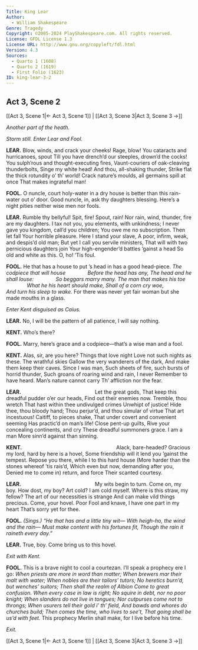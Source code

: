 ```yaml
---
Title: King Lear
Author: 
  - William Shakespeare
Genre: Tragedy
Copyright: ©2005-2024 PlayShakespeare.com. All rights reserved.
License: GFDL License 1.3
License URL: http://www.gnu.org/copyleft/fdl.html
Version: 4.3
Sources:
  - Quarto 1 (1608)
  - Quarto 2 (1619)
  - First Folio (1623)
ID: king-lear-3-2
---
```


## Act 3, Scene 2
[[Act 3, Scene 1|← Act 3, Scene 1]] | [[Act 3, Scene 3|Act 3, Scene 3 →]]

*Another part of the heath.*

*Storm still. Enter Lear and Fool.*

**LEAR.**
Blow, winds, and crack your cheeks! Rage, blow!
You cataracts and hurricanoes, spout
Till you have drench’d our steeples, drown’d the cocks!
You sulph’rous and thought-executing fires,
Vaunt-couriers of oak-cleaving thunderbolts,
Singe my white head! And thou, all-shaking thunder,
Strike flat the thick rotundity o’ th’ world!
Crack nature’s moulds, all germains spill at once
That makes ingrateful man!

**FOOL.**
O nuncle, court holy-water in a dry house is better than this rain-water out o’ door. Good nuncle, in, ask thy daughters blessing. Here’s a night pities neither wise men nor fools.

**LEAR.**
Rumble thy bellyful! Spit, fire! Spout, rain!
Nor rain, wind, thunder, fire are my daughters.
I tax not you, you elements, with unkindness;
I never gave you kingdom, call’d you children;
You owe me no subscription. Then let fall
Your horrible pleasure. Here I stand your slave,
A poor, infirm, weak, and despis’d old man;
But yet I call you servile ministers,
That will with two pernicious daughters join
Your high-engender’d battles ’gainst a head
So old and white as this. O, ho! ’Tis foul.

**FOOL.**
He that has a house to put ’s head in has a good head-piece.
*The codpiece that will house*
    *Before the head has any,*
*The head and he shall louse:*
    *So beggars marry many.*
*The man that makes his toe*
    *What he his heart should make,*
*Shall of a corn cry woe,*
    *And turn his sleep to wake.*
For there was never yet fair woman but she made mouths in a glass.

*Enter Kent disguised as Caius.*

**LEAR.**
No, I will be the pattern of all patience, I will say nothing.

**KENT.**
Who’s there?

**FOOL.**
Marry, here’s grace and a codpiece—that’s a wise man and a fool.

**KENT.**
Alas, sir, are you here? Things that love night
Love not such nights as these. The wrathful skies
Gallow the very wanderers of the dark,
And make them keep their caves. Since I was man,
Such sheets of fire, such bursts of horrid thunder,
Such groans of roaring wind and rain, I never
Remember to have heard. Man’s nature cannot carry
Th’ affliction nor the fear.

**LEAR.**
              Let the great gods,
That keep this dreadful pudder o’er our heads,
Find out their enemies now. Tremble, thou wretch
That hast within thee undivulged crimes
Unwhipt of justice! Hide thee, thou bloody hand;
Thou perjur’d, and thou simular of virtue
That art incestuous! Caitiff, to pieces shake,
That under covert and convenient seeming
Has practic’d on man’s life! Close pent-up guilts,
Rive your concealing continents, and cry
These dreadful summoners grace. I am a man
More sinn’d against than sinning.

**KENT.**
                  Alack, bare-headed?
Gracious my lord, hard by here is a hovel,
Some friendship will it lend you ’gainst the tempest.
Repose you there, while I to this hard house
(More harder than the stones whereof ’tis rais’d,
Which even but now, demanding after you,
Denied me to come in) return, and force
Their scanted courtesy.

**LEAR.**
              My wits begin to turn.
Come on, my boy. How dost, my boy? Art cold?
I am cold myself. Where is this straw, my fellow?
The art of our necessities is strange
And can make vild things precious. Come, your hovel.
Poor Fool and knave, I have one part in my heart
That’s sorry yet for thee.

**FOOL.**
*(Sings.)*
*“He that has and a little tiny wit⁠—*
*With heigh-ho, the wind and the rain⁠—*
*Must make content with his fortunes fit,*
*Though the rain it raineth every day.”*

**LEAR.**
True, boy. Come bring us to this hovel.

*Exit with Kent.*

**FOOL.**
This is a brave night to cool a courtezan. I’ll speak a prophecy ere I go:
*When priests are more in word than matter;*
*When brewers mar their malt with water;*
*When nobles are their tailors’ tutors;*
*No heretics burn’d, but wenches’ suitors;*
*Then shall the realm of Albion*
*Come to great confusion.*
*When every case in law is right;*
*No squire in debt, nor no poor knight;*
*When slanders do not live in tongues;*
*Nor cutpurses come not to throngs;*
*When usurers tell their gold i’ th’ field,*
*And bawds and whores do churches build;*
*Then comes the time, who lives to see’t,*
*That going shall be us’d with feet.*
This prophecy Merlin shall make, for I live before his time.

*Exit.*

[[Act 3, Scene 1|← Act 3, Scene 1]] | [[Act 3, Scene 3|Act 3, Scene 3 →]]